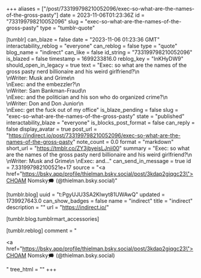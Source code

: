 +++
aliases = ["/post/733199798210052096/exec-so-what-are-the-names-of-the-gross-pasty"]
date = 2023-11-06T01:23:36Z
id = "733199798210052096"
slug = "exec-so-what-are-the-names-of-the-gross-pasty"
type = "tumblr-quote"

[tumblr]
can_blaze = false
date = "2023-11-06 01:23:36 GMT"
interactability_reblog = "everyone"
can_reblog = false
type = "quote"
blog_name = "indirect"
can_like = false
id_string = "733199798210052096"
is_blazed = false
timestamp = 1699233816.0
reblog_key = "InKHyDW9"
should_open_in_legacy = true
text = "Exec: so what are the names of the gross pasty nerd billionaire and his weird girlfriend?\n<br/>\nWriter: Musk and Grime\n<br/>\nExec: and the embezzler?\n<br/>\nWriter: Sam Bankman-Fraud\n<br/>\nExec: and the politician and his son who do organized crime?\n<br/>\nWriter: Don and Don Junior\n<br/>\nExec: get the fuck out of my office"
is_blaze_pending = false
slug = "exec-so-what-are-the-names-of-the-gross-pasty"
state = "published"
interactability_blaze = "everyone"
is_blocks_post_format = false
can_reply = false
display_avatar = true
post_url = "https://indirect.io/post/733199798210052096/exec-so-what-are-the-names-of-the-gross-pasty"
note_count = 0.0
format = "markdown"
short_url = "https://tmblr.co/ZY3jbyeisLJnii00"
summary = "Exec: so what are the names of the gross pasty nerd billionaire and his weird girlfriend?\n \nWriter: Musk and Grime\n \nExec: and..."
can_send_in_message = true
id = 7.331997982100521e+17
source = "<a href=\"https://bsky.app/profile/thielman.bsky.social/post/3kdap2giqgc23\">CHOAM Nomsky🗯️ (@thielman.bsky.social)</a>"

[tumblr.blog]
uuid = "t:PgyUJU3SA2Klwyt81UWAwQ"
updated = 1739927643.0
can_show_badges = false
name = "indirect"
title = "indirect"
description = ""
url = "https://indirect.io/"

[tumblr.blog.tumblrmart_accessories]

[tumblr.reblog]
comment = "<p><a href=\"https://bsky.app/profile/thielman.bsky.social/post/3kdap2giqgc23\">CHOAM Nomsky🗯️ (@thielman.bsky.social)</a></p>"
tree_html = ""
+++
